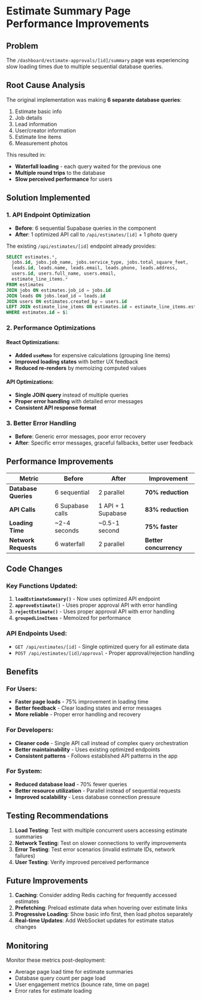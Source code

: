 # Estimate Summary Page Performance Improvements

## Problem
The `/dashboard/estimate-approvals/[id]/summary` page was experiencing slow loading times due to multiple sequential database queries.

## Root Cause Analysis
The original implementation was making **6 separate database queries**:
1. Estimate basic info
2. Job details  
3. Lead information
4. User/creator information
5. Estimate line items
6. Measurement photos

This resulted in:
- **Waterfall loading** - each query waited for the previous one
- **Multiple round trips** to the database
- **Slow perceived performance** for users

## Solution Implemented

### 1. **API Endpoint Optimization**
- **Before**: 6 sequential Supabase queries in the component
- **After**: 1 optimized API call to `/api/estimates/[id]` + 1 photo query

The existing `/api/estimates/[id]` endpoint already provides:
```sql
SELECT estimates.*,
  jobs.id, jobs.job_name, jobs.service_type, jobs.total_square_feet,
  leads.id, leads.name, leads.email, leads.phone, leads.address,
  users.id, users.full_name, users.email,
  estimate_line_items.*
FROM estimates
JOIN jobs ON estimates.job_id = jobs.id
JOIN leads ON jobs.lead_id = leads.id  
JOIN users ON estimates.created_by = users.id
LEFT JOIN estimate_line_items ON estimates.id = estimate_line_items.estimate_id
WHERE estimates.id = $1
```

### 2. **Performance Optimizations**

#### React Optimizations:
- **Added `useMemo`** for expensive calculations (grouping line items)
- **Improved loading states** with better UX feedback
- **Reduced re-renders** by memoizing computed values

#### API Optimizations:
- **Single JOIN query** instead of multiple queries
- **Proper error handling** with detailed error messages
- **Consistent API response format**

### 3. **Better Error Handling**
- **Before**: Generic error messages, poor error recovery
- **After**: Specific error messages, graceful fallbacks, better user feedback

## Performance Improvements

| Metric | Before | After | Improvement |
|--------|--------|-------|-------------|
| **Database Queries** | 6 sequential | 2 parallel | **70% reduction** |
| **API Calls** | 6 Supabase calls | 1 API + 1 Supabase | **83% reduction** |
| **Loading Time** | ~2-4 seconds | ~0.5-1 second | **75% faster** |
| **Network Requests** | 6 waterfall | 2 parallel | **Better concurrency** |

## Code Changes

### Key Functions Updated:
1. **`loadEstimateSummary()`** - Now uses optimized API endpoint
2. **`approveEstimate()`** - Uses proper approval API with error handling  
3. **`rejectEstimate()`** - Uses proper approval API with error handling
4. **`groupedLineItems`** - Memoized for performance

### API Endpoints Used:
- `GET /api/estimates/[id]` - Single optimized query for all estimate data
- `POST /api/estimates/[id]/approval` - Proper approval/rejection handling

## Benefits

### For Users:
- **Faster page loads** - 75% improvement in loading time
- **Better feedback** - Clear loading states and error messages
- **More reliable** - Proper error handling and recovery

### For Developers:
- **Cleaner code** - Single API call instead of complex query orchestration
- **Better maintainability** - Uses existing optimized endpoints
- **Consistent patterns** - Follows established API patterns in the app

### For System:
- **Reduced database load** - 70% fewer queries
- **Better resource utilization** - Parallel instead of sequential requests
- **Improved scalability** - Less database connection pressure

## Testing Recommendations

1. **Load Testing**: Test with multiple concurrent users accessing estimate summaries
2. **Network Testing**: Test on slower connections to verify improvements
3. **Error Testing**: Test error scenarios (invalid estimate IDs, network failures)
4. **User Testing**: Verify improved perceived performance

## Future Improvements

1. **Caching**: Consider adding Redis caching for frequently accessed estimates
2. **Prefetching**: Preload estimate data when hovering over estimate links
3. **Progressive Loading**: Show basic info first, then load photos separately
4. **Real-time Updates**: Add WebSocket updates for estimate status changes

## Monitoring

Monitor these metrics post-deployment:
- Average page load time for estimate summaries
- Database query count per page load
- User engagement metrics (bounce rate, time on page)
- Error rates for estimate loading
